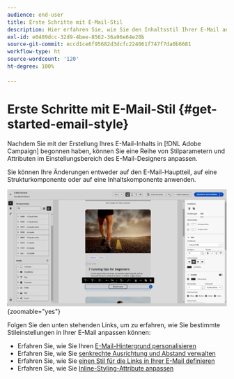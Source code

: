 ```yaml
---
audience: end-user
title: Erste Schritte mit E-Mail-Stil
description: Hier erfahren Sie, wie Sie den Inhaltsstil Ihrer E-Mail anpassen können.
exl-id: e0489dcc-32d9-4bee-8562-36a96e64e20b
source-git-commit: eccd1ce6f95682d3dcfc224061f747f7da0b6681
workflow-type: ht
source-wordcount: '120'
ht-degree: 100%

---
```



# Erste Schritte mit E-Mail-Stil {#get-started-email-style}

Nachdem Sie mit der Erstellung Ihres E-Mail-Inhalts in [!DNL Adobe Campaign] begonnen haben, können Sie eine Reihe von Stilparametern und Attributen im Einstellungsbereich des E-Mail-Designers anpassen.

Sie können Ihre Änderungen entweder auf den E-Mail-Hauptteil, auf eine Strukturkomponente oder auf eine Inhaltskomponente anwenden.

![Einstellungsbereich des E-Mail-Designers mit Einstellungen für Inhaltskomponenten](assets/email_designer_content_components_settings.png){zoomable="yes"}

Folgen Sie den unten stehenden Links, um zu erfahren, wie Sie bestimmte Stileinstellungen in Ihrer E-Mail anpassen können:

* Erfahren Sie, wie Sie Ihren [E-Mail-Hintergrund personalisieren](backgrounds.md)
* Erfahren Sie, wie Sie [senkrechte Ausrichtung und Abstand verwalten](alignment-and-padding.md)
* Erfahren Sie, wie Sie [einen Stil für die Links in Ihrer E-Mail definieren](styling-links.md)
* Erfahren Sie, wie Sie [Inline-Styling-Attribute anpassen](inline-styling.md)
